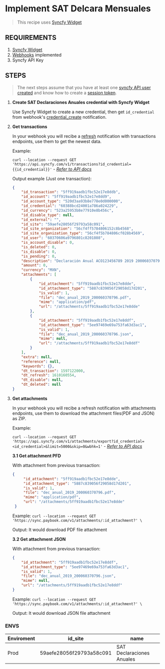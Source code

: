 # Implement SAT Delcara Mensuales

> This recipe uses [Syncfy Widget][syncfy-widget-docs]


## REQUIREMENTS 
1. [Syncfy Widget][syncfy-widget-docs]
2. [Webhooks][syncfy-webhook-docs] implemented
3. Syncfy API Key

## STEPS
> The next steps assume that you have at least one [syncfy API user created][syncfy-post-user] and know how to create a [session token][syncfy-post-sesions]. 

1. **Create SAT Declaraciones Anuales credential with Syncfy Widget**
    
    Use Syncfy Widget to create a new credential, then get `id_credential` from webhook's [credential_create][syncfy-webhook-events] notification.

2. **Get transactions**
    
    In your webhook you will recibe a [refresh][syncfy-webhook-events] notification with transactions endpoints, use them to get the newest data.

    Example:

    `curl --location --request GET 'https://api.syncfy.com/v1/transactions?id_credential={{id_credential}}'` - [*Refer to API docs*][syncfy-transactions-docs]

    Output example (Just one transaction):
    ```json
    {
        "id_transaction": "5ff919aadb1fbc52e17e8ddb",
        "id_account": "5ff919aadb1fbc52e17e8dd9",
        "id_account_type": "520d3aa93b8e778e0d000000",
        "id_credential": "60388bcd24001a786a024229",
        "id_currency": "523a25953b8e77910e8b456c",
        "id_disable_type": null,
        "id_external": "",
        "id_site": "59aefe28056f29793a58c091",
        "id_site_organization": "56cf4ff5784806152c8b4568",
        "id_site_organization_type": "56cf4f5b784806cf028b4569",
        "id_user": "60370606a9796801c8201808",
        "is_account_disable": 0,
        "is_deleted": 0,
        "is_disable": 0,
        "is_pending": 0,
        "description": "Declaración Anual ACO123456789 2019 200060370796",
        "amount": 0,
        "currency": "MXN",
        "attachments": [
            {
                "id_attachment": "5ff919aadb1fbc52e17e8dde",
                "id_attachment_type": "5887c839056f29058d17d201",
                "is_valid": 1,
                "file": "dec_anual_2019_200060370796.pdf",
                "mime": "application/pdf",
                "url": "/attachments/5ff919aadb1fbc52e17e8dde"
            },
            {
                "id_attachment": "5ff919aadb1fbc52e17e8ddf",
                "id_attachment_type": "5ee97469e69a753fa63d3ac1",
                "is_valid": 1,
                "file": "dec_anual_2019_200060370796.json",
                "mime": null,
                "url": "/attachments/5ff919aadb1fbc52e17e8ddf"
            }
        ],
        "extra": null,
        "reference": null,
        "keywords": {},
        "dt_transaction": 1597122000,
        "dt_refresh": 1610160554,
        "dt_disable": null,
        "dt_deleted": null
    }
    ```
3. **Get attachments**

    In your webhook you will recibe a refresh notification with attachments endpoints, use them to download the attachment files(PDF and JSON) as ZIP.
    
    Example:

    `curl --location --request GET 'https://api.syncfy.com/v1/attachments/export?id_credential=<id_credential>&limit=5000&skip=0&wbhk=1'` - [*Refer to API docs*][syncfy-attachments-docs]


   **3.1 Get attachment PFD**

   With attachment from previous transaction:
   
   ```json
   {
        "id_attachment": "5ff919aadb1fbc52e17e8dde",
        "id_attachment_type": "5887c839056f29058d17d201",
        "is_valid": 1,
        "file": "dec_anual_2019_200060370796.pdf",
        "mime": "application/pdf",
        "url": "/attachments/5ff919aadb1fbc52e17e8dde"
    }
   ```

    Example:
    `curl --location --request GET 'https://sync.paybook.com/v1/attachments/:id_attachment?' \`

    Output:
    It would download PDF file attachment

    **3.2 Get attachment JSON**

    With attachment from previous transaction:
   
    ```json
    {
        "id_attachment": "5ff919aadb1fbc52e17e8ddf",
        "id_attachment_type": "5ee97469e69a753fa63d3ac1",
        "is_valid": 1,
        "file": "dec_anual_2019_200060370796.json",
        "mime": null,
        "url": "/attachments/5ff919aadb1fbc52e17e8ddf"
    }
    ```

    Example:
    `curl --location --request GET 'https://sync.paybook.com/v1/attachments/:id_attachment?' \`

    Output:
    It would download JSON file attachment

### ENVS

Enviroment | id_site | name 
------ | ------ | ------
Prod   | 59aefe28056f29793a58c091 | SAT Declaraciones Anuales

 [//]: # 
[syncfy-widget-docs]: <https://syncfy.com/w/en/sync/public/app/(section:docs/mx/sync-tax/widget/overview)>
[syncfy-webhook-docs]: <https://syncfy.com/w/en/sync/public/app/(section:docs/mx/sync-tax/webhooks/overview)>
[syncfy-webhook-events]: <https://syncfy.com/w/en/sync/public/app/(section:docs/mx/sync-tax/webhooks/events)>
[syncfy-post-user]: <https://syncfy.com/w/en/sync/public/app/(section:docs/mx/sync-tax/api/users)?method=POST&path=%2Fv1%2Fusers>
[syncfy-post-sesions]: <https://syncfy.com/w/en/sync/public/app/(section:docs/mx/sync-tax/api/sessions)?method=POST&path=%2Fv1%2Fsessions>
[syncfy-transactions-docs]: <https://syncfy.com/w/en/sync/public/app/(section:docs/mx/sync-tax/api/transactions)?method=GET&path=%2Fv1%2Ftransactions>
[syncfy-attachments-docs]: <https://syncfy.com/w/en/sync/public/app/(section:docs/mx/sync-tax/api/attachments)?method=GET&path=%2Fv1%2Fattachments%2F:sync_id_attachment>
[syncfy-attachments-json-docs]: <https://syncfy.com/w/en/sync/public/app/(section:docs/mx/sync-tax/api/attachments)?method=GET&path=%2Fv1%2Fattachments%2F:sync_id_attachment%2Fjson>